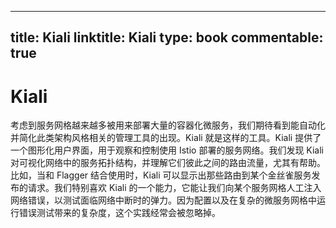 
---
title: Kiali
linktitle: Kiali
type: book
commentable: true
---

# Kiali

考虑到服务网格越来越多被用来部署大量的容器化微服务，我们期待看到能自动化并简化此类架构风格相关的管理工具的出现。Kiali 就是这样的工具。Kiali 提供了一个图形化用户界面，用于观察和控制使用 Istio 部署的服务网络。我们发现 Kiali 对可视化网络中的服务拓扑结构，并理解它们彼此之间的路由流量，尤其有帮助。比如，当和 Flagger 结合使用时，Kiali 可以显示出那些路由到某个金丝雀服务发布的请求。我们特别喜欢 Kiali 的一个能力，它能让我们向某个服务网格人工注入网络错误，以测试面临网络中断时的弹力。因为配置以及在复杂的微服务网格中运行错误测试带来的复杂度，这个实践经常会被忽略掉。

    
